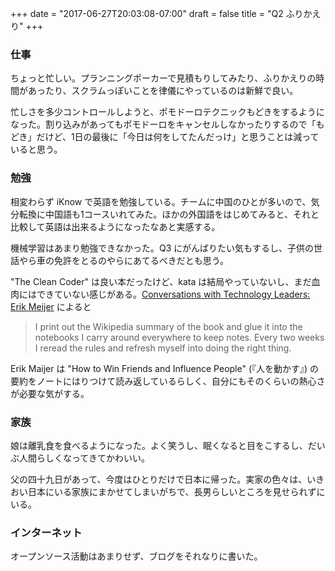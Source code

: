 +++
date = "2017-06-27T20:03:08-07:00"
draft = false
title = "Q2 ふりかえり"
+++

### 仕事

ちょっと忙しい。プランニングポーカーで見積もりしてみたり、ふりかえりの時間があったり、スクラムっぽいことを律儀にやっているのは新鮮で良い。

忙しさを多少コントロールしようと、ポモドーロテクニックもどきをするようになった。割り込みがあってもポモドーロをキャンセルしなかったりするので「もどき」だけど、1日の最後に「今日は何をしてたんだっけ」と思うことは減っていると思う。

### 勉強

相変わらず iKnow で英語を勉強している。チームに中国のひとが多いので、気分転換に中国語も1コースいれてみた。ほかの外国語をはじめてみると、それと比較して英語は出来るようになったなあと実感する。

機械学習はあまり勉強できなかった。Q3 にがんばりたい気もするし、子供の世話やら車の免許をとるのやらにあてるべきだとも思う。

"The Clean Coder" は良い本だったけど、kata は結局やっていないし、まだ血肉にはできていない感じがある。[Conversations with Technology Leaders: Erik Meijer](http://queue.acm.org/detail.cfm?id=3092954) によると

> I print out the Wikipedia summary of the book and glue it into the notebooks I carry around everywhere to keep notes. Every two weeks I reread the rules and refresh myself into doing the right thing.

Erik Maijer は "How to Win Friends and Influence People" (『人を動かす』) の要約をノートにはりつけて読み返しているらしく、自分にもそのくらいの熱心さが必要な気がする。

### 家族

娘は離乳食を食べるようになった。よく笑うし、眠くなると目をこするし、だいぶ人間らしくなってきてかわいい。

父の四十九日があって、今度はひとりだけで日本に帰った。実家の色々は、いきおい日本にいる家族にまかせてしまいがちで、長男らしいところを見せられずにいる。

### インターネット

オープンソース活動はあまりせず、ブログをそれなりに書いた。
